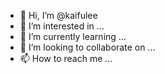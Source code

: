 - 👋 Hi, I’m @kaifulee
- 👀 I’m interested in ...
- 🌱 I’m currently learning ...
- 💞️ I’m looking to collaborate on ...
- 📫 How to reach me ...

<!---
kaifulee/kaifulee is a ✨ special ✨ repository because its `README.md` (this file) appears on your GitHub profile.
You can click the Preview link to take a look at your changes.
--->
